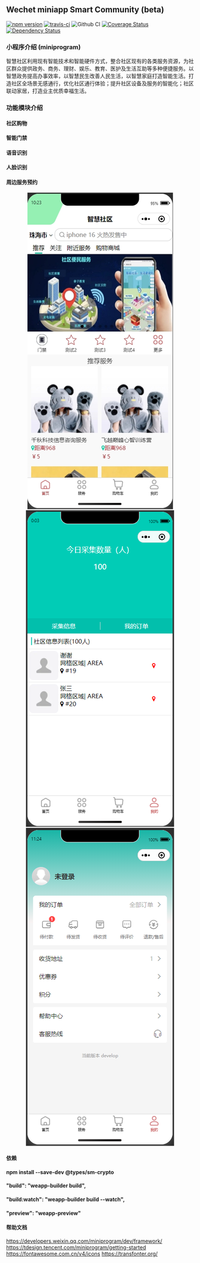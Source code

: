 ## Wechet miniapp Smart Community (beta)

[![npm version](https://badge.fury.io/js/wepy.svg)](https://badge.fury.io/js/wepy)
[![travis-ci](https://travis-ci.org/Tencent/wepy.svg?branch=1.7.x)](https://travis-ci.org/Tencent/wepy)
![Github CI](https://github.com/Tencent/wepy/workflows/WePY%20CI%20Build/badge.svg?branch=2.0.x)
[![Coverage Status](https://coveralls.io/repos/github/Tencent/wepy/badge.svg?branch=1.7.x)](https://coveralls.io/github/Tencent/wepy?branch=1.7.x)
[![Dependency Status](https://david-dm.org/Tencent/wepy.svg)](https://david-dm.org/Tencent/wepy)

### 小程序介绍 (miniprogram)
智慧社区利用现有智能技术和智能硬件方式，整合社区现有的各类服务资源，为社区群众提供政务、商务、理财、娱乐、教育、医护及生活互助等多种便捷服务。以智慧政务提高办事效率，以智慧民生改善人民生活，以智慧家庭打造智能生活。打造社区全场景无感通行，优化社区通行体验；提升社区设备及服务的智能化；社区联动家居，打造业主优质幸福生活。

### 功能模块介绍
#### 社区购物
#### 智能门禁
#### 语音识别
#### 人脸识别
#### 周边服务预约

<div align="center">
  <img src="main.png">
  <img src="gather.png">
  <img src="profile.png">
</div>

#### 依赖
#### npm install --save-dev @types/sm-crypto
#### "build": "weapp-builder build",
#### "build:watch": "weapp-builder build --watch",
#### "preview": "weapp-preview"
####

#### 帮助文档
https://developers.weixin.qq.com/miniprogram/dev/framework/
https://tdesign.tencent.com/miniprogram/getting-started
https://fontawesome.com.cn/v4/icons
https://transfonter.org/